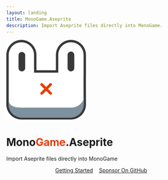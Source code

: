 ```yaml
---
layout: landing
title: MonoGame.Aseprite
description: Import Aseprite files directly into MonoGame.
---
```


<div class="container h-100 d-flex flex-column align-items-center justify-content-center">
    <div class="row w-100 justify-content-center">
        <img src="/images/logo.svg" style="max-width: 256px;">
    </div>
    <div class="row text-center">
        <h1>Mono<span style="color: #E73C00;">Game</span>.Aseprite</h1>
        <p class="lead">Import Aseprite files directly into MonoGame</p>
    </div>
    <div class="row" style="align-items: center; display: flex;  gap: 1rem; justify-content: center;flex-direction: row;">
        <a href="/guides/getting-started/installation.html" class="btn btn-success text-center">Getting Started <i class="bi bi-arrow-right"></i> </a>
        <a href="https://github.com/sponsors/AristurtleDev/" class="btn btn-primary">Sponsor On GitHub <i class="bi bi-heart-fill"></i> </a>
    </div>
    <div class "row" style="align-items: center; display: flex; game: 1rem; justify-content: center; flex-direction: row">
    <div>
</div>
